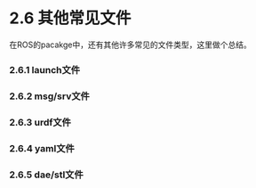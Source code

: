 # 2.6 其他常见文件
在ROS的pacakge中，还有其他许多常见的文件类型，这里做个总结。

### 2.6.1 launch文件

### 2.6.2 msg/srv文件

### 2.6.3 urdf文件

### 2.6.4 yaml文件

### 2.6.5 dae/stl文件
